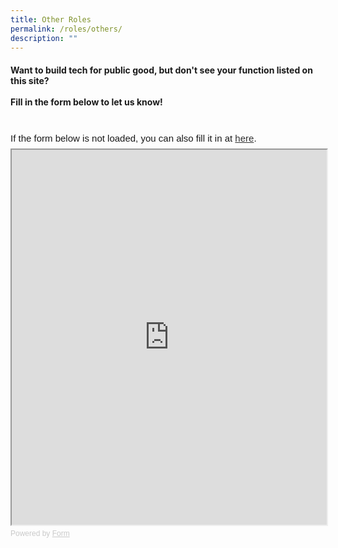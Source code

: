 ```yaml
---
title: Other Roles
permalink: /roles/others/
description: ""
---
```

#### Want to build tech for public good, but don't see your function listed on this site? <br><br>  Fill in the form below to let us know!


<br> 
<div
  style="
    font-family: Sans-Serif;
    font-size: 15px;
    color: #000;
    opacity: 0.9;
    padding-top: 5px;
    padding-bottom: 8px;
  "
>
  If the form below is not loaded, you can also fill it in at
  <a href="https://form.gov.sg/6379df7d2a40e20012dd2cc8">here</a>.
</div>

<!-- Change the width and height values to suit you best -->
<iframe
  id="iframe"
  src="https://form.gov.sg/6379df7d2a40e20012dd2cc8"
  style="width: 100%; height: 600px"
></iframe>

<div
  style="
    font-family: Sans-Serif;
    font-size: 12px;
    color: #999;
    opacity: 0.5;
    padding-top: 5px;
  "
>
  Powered by <a href="https://form.gov.sg" style="color: #999">Form</a>
</div>
